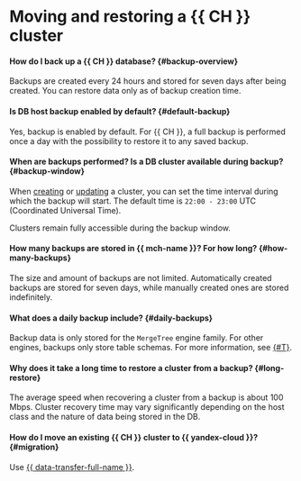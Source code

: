 # Moving and restoring a {{ CH }} cluster

#### How do I back up a {{ CH }} database? {#backup-overview}

Backups are created every 24 hours and stored for seven days after being created. You can restore data only as of backup creation time.

#### Is DB host backup enabled by default? {#default-backup}

Yes, backup is enabled by default. For {{ CH }}, a full backup is performed once a day with the possibility to restore it to any saved backup.

#### When are backups performed? Is a DB cluster available during backup? {#backup-window}

When [creating](../../managed-clickhouse/operations/cluster-create.md) or [updating](../../managed-clickhouse/operations/update.md#change-additional-settings) a cluster, you can set the time interval during which the backup will start. The default time is `22:00 - 23:00` UTC (Coordinated Universal Time).

Clusters remain fully accessible during the backup window.

#### How many backups are stored in {{ mch-name }}? For how long? {#how-many-backups}

The size and amount of backups are not limited. Automatically created backups are stored for seven days, while manually created ones are stored indefinitely.

#### What does a daily backup include? {#daily-backups}

Backup data is only stored for the `MergeTree` engine family. For other engines, backups only store table schemas. For more information, see [{#T}](../../managed-clickhouse/concepts/backup.md).

#### Why does it take a long time to restore a cluster from a backup? {#long-restore}

The average speed when recovering a cluster from a backup is about 100 Mbps. Cluster recovery time may vary significantly depending on the host class and the nature of data being stored in the DB.

#### How do I move an existing {{ CH }} cluster to {{ yandex-cloud }}? {#migration}

Use [{{ data-transfer-full-name }}](../../data-transfer/quickstart.md).
